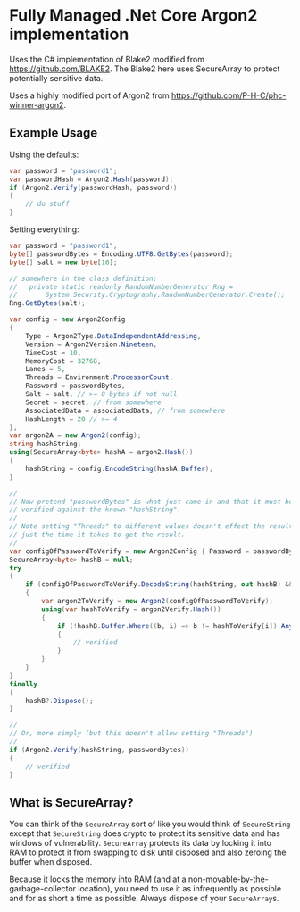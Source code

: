 # Fully Managed .Net Core Argon2 implementation

Uses the C# implementation of Blake2 modified from https://github.com/BLAKE2.
The Blake2 here uses SecureArray to protect potentially sensitive data.

Uses a highly modified port of Argon2 from https://github.com/P-H-C/phc-winner-argon2.

## Example Usage

Using the defaults:

```csharp
var password = "password1";
var passwordHash = Argon2.Hash(password);
if (Argon2.Verify(passwordHash, password))
{
    // do stuff
}
```

Setting everything:

```csharp
var password = "password1";
byte[] passwordBytes = Encoding.UTF8.GetBytes(password);
byte[] salt = new byte[16];

// somewhere in the class definition:
//   private static readonly RandomNumberGenerator Rng = 
//       System.Security.Cryptography.RandomNumberGenerator.Create();
Rng.GetBytes(salt); 

var config = new Argon2Config
{
    Type = Argon2Type.DataIndependentAddressing,
    Version = Argon2Version.Nineteen,
    TimeCost = 10,
    MemoryCost = 32768,
    Lanes = 5,
    Threads = Environment.ProcessorCount,
    Password = passwordBytes,
    Salt = salt, // >= 8 bytes if not null
    Secret = secret, // from somewhere
    AssociatedData = associatedData, // from somewhere
    HashLength = 20 // >= 4
};
var argon2A = new Argon2(config);
string hashString;
using(SecureArray<byte> hashA = argon2.Hash())
{
    hashString = config.EncodeString(hashA.Buffer);
}

//
// Now pretend "passwordBytes" is what just came in and that it must be
// verified against the known "hashString".
//
// Note setting "Threads" to different values doesn't effect the result,
// just the time it takes to get the result.
//
var configOfPasswordToVerify = new Argon2Config { Password = passwordBytes, Threads = 1 };
SecureArray<byte> hashB = null;
try
{
    if (configOfPasswordToVerify.DecodeString(hashString, out hashB) && hashB != null)
    {
        var argon2ToVerify = new Argon2(configOfPasswordToVerify);
        using(var hashToVerify = argon2Verify.Hash())
        {
            if (!hashB.Buffer.Where((b, i) => b != hashToVerify[i]).Any())
            {
                // verified
            }
        }
    }
}
finally
{
    hashB?.Dispose();
}

//
// Or, more simply (but this doesn't allow setting "Threads")
//
if (Argon2.Verify(hashString, passwordBytes))
{
    // verified
}

```

## What is SecureArray?

You can think of the `SecureArray` sort of like you would think of
`SecureString` except that `SecureString` does crypto to protect 
its sensitive data and has windows of vulnerability. `SecureArray`
protects its data by locking it into RAM to protect it from swapping
to disk until disposed and also zeroing the buffer when disposed.

Because it locks the memory into RAM (and at a
non-movable-by-the-garbage-collector location), you need to use it
as infrequently as possible and for as short a time as possible.
Always dispose of your `SecureArray`s.
